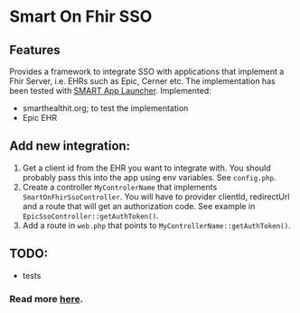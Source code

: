 # Smart On Fhir SSO

## Features
Provides a framework to integrate SSO with applications that implement a Fhir Server,
i.e. EHRs such as Epic, Cerner etc.
The implementation has been tested with [SMART App Launcher](https://launch.smarthealthit.org/?auth_error=&fhir_version_1=r4&fhir_version_2=r4&iss=&launch_ehr=1&launch_url=https%3A%2F%2Fprovider-epic-sso.ngrok.io%2Fsmart-on-fhir-sso%2Flaunch&patient=87a339d0-8cae-418e-89c7-8651e6aab3c6&prov_skip_auth=1&prov_skip_login=1&provider=37881086-7b05-4b18-a279-08e331f50e9b&pt_skip_auth=1&public_key=&sb=&sde=&sim_ehr=1&token_lifetime=15&user_pt=).
Implemented:
- smarthealthit.org; to test the implementation
- Epic EHR

## Add new integration:
1. Get a client id from the EHR you want to integrate with. You should probably pass this into the app using env variables. See `config.php`.
2. Create a controller `MyControlerName` that implements `SmartOnFhirSsoController`. You will have to provider clientId, redirectUrl and a route that will get an authorization code. See example in `EpicSsoController::getAuthToken()`.
3. Add a route in `web.php` that points to `MyControllerName::getAuthToken()`.

## TODO:
- tests

### Read more [here](http://hl7.org/fhir/smart-app-launch/index.html).
